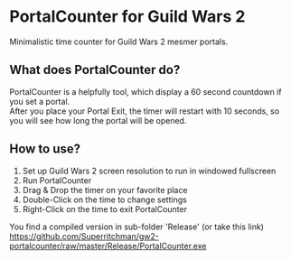 # PortalCounter for Guild Wars 2
Minimalistic time counter for Guild Wars 2 mesmer portals.<br>

## What does PortalCounter do?
PortalCounter is a helpfully tool, which display a 60 second countdown if you set a portal.<br>
After you place your Portal Exit, the timer will restart with 10 seconds, so you will see how long the portal will be opened.

## How to use?
<ol>
<li>Set up Guild Wars 2 screen resolution to run in windowed fullscreen
<li>Run PortalCounter
<li>Drag & Drop the timer on your favorite place
<li>Double-Click on the time to change settings
<li>Right-Click on the time to exit PortalCounter
</ol>

You find a compiled version in sub-folder 'Release' (or take this link)<br>
https://github.com/Superritchman/gw2-portalcounter/raw/master/Release/PortalCounter.exe
